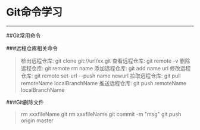 # Git命令学习
---
##Git常用命令

###远程仓库相关命令
> 检出远程仓库: git clone git://url/xx.git
> 查看远程仓库: git remote -v
> 删除远程仓库: git remote rm name
> 添加远程仓库: git add name url
> 修改远程仓库: git remote set-url --push name newurl
> 拉取远程仓库: git pull remoteName localBranchName
> 推送远程仓库: git push remoteName localBranchName

###Git删除文件
> rm xxxfileName
> git rm xxxfileName
> git commit -m "msg"
> git push origin master


